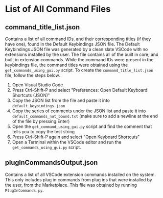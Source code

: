 # List of All Command Files

## command_title_list.json
Contains a list of all command IDs, and their corresponding titles (if they have one), found in the Default Keybindings JSON file. The Default Keybindings JSON file was generated by a clean slate VSCode with no extensions installed by the user. The file contains all of the built in core, and built in extension commands. While the command IDs were present in the keybindings file, the command titles were obtained using the `get_commands_using_gui.py` script. To create the `command_title_list.json` file, follow the steps below. 
1. Open Visual Studio Code
2. Press Ctrl-Shift-P and select "Preferences: Open Default Keyboard Shortcuts (JSON)"
3. Copy the JSON list from the file and paste it into `default_keybindings.json`
4. Copy the series of comments under the JSON list and paste it into `default_commands_not_bound.txt` (make sure to add a newline at the end of the file by pressing Enter)
5. Open the `get_command_using_gui.py` script and find the comment that tells you to copy the test string
6. Press Ctrl-Shift-P again and select "Open Keyboard Shortcuts"
7. Open a Terminal within the VSCode editor and run the `get_commands_using_gui.py` script.

## plugInCommandsOutput.json
Contains a list of all VSCode extension commands installed on the system. This only includes plug in commands from plug ins that were installed by the user, from the Marketplace. This file was obtained by running `PlugInCommands.py`.